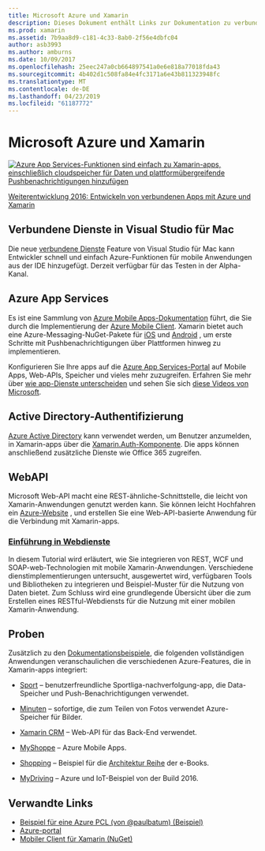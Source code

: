 ```yaml
---
title: Microsoft Azure und Xamarin
description: Dieses Dokument enthält Links zur Dokumentation zu verbundenen Diensten in Visual Studio für Mac, die Azure Mobile Apps, die Active Directory-Authentifizierung und die Web-API.
ms.prod: xamarin
ms.assetid: 7b9aa8d9-c181-4c33-8ab0-2f56e4dbfc04
author: asb3993
ms.author: amburns
ms.date: 10/09/2017
ms.openlocfilehash: 25eec247a0cb664897541a0e6e818a77018fda43
ms.sourcegitcommit: 4b402d1c508fa84e4fc3171a6e43b811323948fc
ms.translationtype: MT
ms.contentlocale: de-DE
ms.lasthandoff: 04/23/2019
ms.locfileid: "61187772"
---
```

# <a name="microsoft-azure-and-xamarin"></a>Microsoft Azure und Xamarin

[ ![](images/evolve-mikej-azure-sml.png "Azure App Services-Funktionen sind einfach zu Xamarin-apps, einschließlich cloudspeicher für Daten und plattformübergreifende Pushbenachrichtigungen hinzufügen")](https://evolve.xamarin.com/session/56ec886fde91c6253c277bc6)

[Weiterentwicklung 2016: Entwickeln von verbundenen Apps mit Azure und Xamarin](https://evolve.xamarin.com/session/56ec886fde91c6253c277bc6)

## <a name="connected-services-in-visual-studio-for-mac"></a>Verbundene Dienste in Visual Studio für Mac

Die neue [verbundene Dienste](connected-services.md) Feature von Visual Studio für Mac kann Entwickler schnell und einfach Azure-Funktionen für mobile Anwendungen aus der IDE hinzugefügt. Derzeit verfügbar für das Testen in der Alpha-Kanal.

## <a name="azure-app-services"></a>Azure App Services

Es ist eine Sammlung von [Azure Mobile Apps-Dokumentation](~/cross-platform/data-cloud/mobile-apps.md) führt, die Sie durch die Implementierung der [Azure Mobile Client](https://www.nuget.org/packages/Microsoft.Azure.Mobile.Client/).
Xamarin bietet auch eine Azure-Messaging-NuGet-Pakete für [iOS](https://www.nuget.org/packages/Xamarin.Azure.NotificationHubs.iOS/) und [Android](https://www.nuget.org/packages/Xamarin.Azure.NotificationHubs.Android/) , um erste Schritte mit Pushbenachrichtigungen über Plattformen hinweg zu implementieren.

Konfigurieren Sie Ihre apps auf die [Azure App Services-Portal](https://portal.azure.com/) auf Mobile Apps, Web-APIs, Speicher und vieles mehr zuzugreifen. Erfahren Sie mehr über [wie app-Dienste unterscheiden](http://azure.microsoft.com/updates/whats-new-with-azure-app-service/) und sehen Sie sich [diese Videos von Microsoft](http://azure.microsoft.com/campaigns/azure-march-announcement/).

## <a name="active-directory-authentication"></a>Active Directory-Authentifizierung

[Azure Active Directory](~/cross-platform/data-cloud/active-directory/index.md) kann verwendet werden, um Benutzer anzumelden, in Xamarin-apps über die [Xamarin.Auth-Komponente](https://www.nuget.org/packages/Xamarin.Auth/).
Die apps können anschließend zusätzliche Dienste wie Office 365 zugreifen.

## <a name="webapi"></a>WebAPI

Microsoft Web-API macht eine REST-ähnliche-Schnittstelle, die leicht von Xamarin-Anwendungen genutzt werden kann.
Sie können leicht Hochfahren ein [Azure-Website](https://trywebsites.azurewebsites.net/) , und erstellen Sie eine Web-API-basierte Anwendung für die Verbindung mit Xamarin-apps.


###  <a name="introduction-to-web-servicescross-platformdata-cloudweb-servicesindexmd"></a>[Einführung in Webdienste](~/cross-platform/data-cloud/web-services/index.md)

In diesem Tutorial wird erläutert, wie Sie integrieren von REST, WCF und SOAP-web-Technologien mit mobile Xamarin-Anwendungen. Verschiedene dienstimplementierungen untersucht, ausgewertet wird, verfügbaren Tools und Bibliotheken zu integrieren und Beispiel-Muster für die Nutzung von Daten bietet. Zum Schluss wird eine grundlegende Übersicht über die zum Erstellen eines RESTful-Webdiensts für die Nutzung mit einer mobilen Xamarin-Anwendung.

## <a name="samples"></a>Proben

Zusätzlich zu den [Dokumentationsbeispiele](https://github.com/xamarin/mobile-samples/tree/master/Azure), die folgenden vollständigen Anwendungen veranschaulichen die verschiedenen Azure-Features, die in Xamarin-apps integriert:

- [Sport](https://github.com/xamarin/Sport) – benutzerfreundliche Sportliga-nachverfolgung-app, die Data-Speicher und Push-Benachrichtigungen verwendet.
- [Minuten](https://github.com/pierceboggan/Moments) – sofortige, die zum Teilen von Fotos verwendet Azure-Speicher für Bilder.
- [Xamarin CRM](https://github.com/xamarin/app-crm) – Web-API für das Back-End verwendet.
- [MyShoppe](https://github.com/jamesmontemagno/MyShoppe) – Azure Mobile Apps.

- [Shopping](https://github.com/dotnet-architecture/eShopOnContainers) – Beispiel für die [Architektur Reihe](https://www.microsoft.com/net/learn/architecture) der e-Books.
- [MyDriving](https://azure.microsoft.com/campaigns/mydriving/) – Azure und IoT-Beispiel von der Build 2016.


## <a name="related-links"></a>Verwandte Links

- [Beispiel für eine Azure PCL (von @paulbatum) (Beispiel)](https://github.com/paulbatum/mobile-services-xamarin-pcl)
- [Azure-portal](http://azure.microsoft.com/)
- [Mobiler Client für Xamarin (NuGet)](https://www.nuget.org/packages/Microsoft.Azure.Mobile.Client/)
